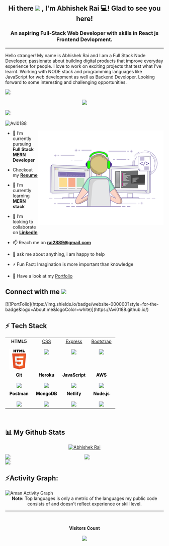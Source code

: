 <h2 align="center">
  Hi there <img src="https://media.giphy.com/media/hvRJCLFzcasrR4ia7z/giphy.gif" width="28"> , I'm Abhishek Rai 💻! Glad to see you here!
</h2>
<h3 align="center">An aspiring Full-Stack Web Developer with skills in React js Frontend Devlopment.</h3>

<hr>

Hello stranger! My name is Abhishek Rai and I am a Full Stack Node Developer, passionate about building digital products that improve everyday experience for people. I love to work on exciting projects that test what I've learnt. Working with NODE stack and programming languages like JavaScript for web development as well as Backend Developer. Looking forward to some interesting and challenging opportunities.

<img src="https://user-images.githubusercontent.com/73097560/115834477-dbab4500-a447-11eb-908a-139a6edaec5c.gif">

<p align="center" color:"red">
     <a>
          <img src="https://readme-typing-svg.demolab.com/?lines=Hi! My self Abhishek Rai 🏽; I am a Full-stack%20MERN%20developer 🏻‍💻; Interested in Coding 🏃‍♂️♂️;Curious%20to%20learn%20new%20things !&font=Fira%20Code&center=true&width=440&height=45&color=#37bcf7&vCenter=true&size=22&pause=1000"></a>
      </p>
      
<img src="https://user-images.githubusercontent.com/73097560/115834477-dbab4500-a447-11eb-908a-139a6edaec5c.gif">
<p align="left"> <img src="https://komarev.com/ghpvc/?username=avi0188&label=Profile%20views&color=0e75b6&style=flat" alt="Avi0188" /> </p>
<img align="right" alt="Coding" width="400"  src="https://raw.githubusercontent.com/devSouvik/devSouvik/master/gif3.gif">

- 🔭 I’m currently pursuing **Full Stack MERN Developer**

-    Checkout my **[Resume](https://drive.google.com/file/d/1dipXkaaT1jQBbob6-OvZo0U5xSPRLGHa/view?usp=sharing)**

- 🌱 I’m currently learning **MERN stack**

- 👯 I’m looking to collaborate on **[LinkedIn](https://www.linkedin.com/in/abhishek-rai-0a02ab24b/)**

- 📫 Reach me on **rai2889@gmail.com**

- 💬 ask me about anything, i am happy to help

- ⚡ Fun Fact: Imagination is more important than knowledge

- 💬 Have a look at my [Portfolio](https://Avi0188.github.io/)


<h2> Connect with me <img src='https://raw.githubusercontent.com/ShahriarShafin/ShahriarShafin/main/Assets/handshake.gif' width="85px" marginBottom="4px"> </h2>
[![!PortFolio](https://img.shields.io/badge/website-000000?style=for-the-badge&logo=About.me&logoColor=white)](https://Avi0188.github.io/)

<h2 align="left">⚡ Tech Stack</h2>
<table align="center">
  <tbody>
    <tr valign="top">
      <td width="25%" align="center">
        <a style="color: black; font-weight: bold; text-decoration: none;" href="https://www.w3.org/html/">
          <span>HTML5</span><br /><br />
          <img
            height="64px"
            src="https://raw.githubusercontent.com/devicons/devicon/master/icons/html5/html5-original-wordmark.svg"
          />
        </a>
      </td>
        <td width="25%" align="center">
        <a href="http://www.w3.org/TR/CSS/">
          <span>CSS</span><br /><br />
          <img height="64px" src="https://cdn.svgporn.com/logos/css-3.svg" />
        </a>
      </td>
       <td width="25%" align="center">
        <a href="http://expressjs.com/">
          <span>Express</span><br /><br />
          <img
            height="64px"
            src="https://cdn.svgporn.com/logos/express.svg"
          />
        </a>
      </td>
      <td width="25%" align="center">
        <a href="http://getbootstrap.com/">
          <span>Bootstrap</span><br /><br />
          <img
            height="64px"
            src="https://cdn.svgporn.com/logos/bootstrap.svg"
          />
        </a>
      </td>
    </tr>
<!--     <tr valign="top"> -->
<!--       <td width="25%" align="center">
        <a style="color: black; font-weight: bold; text-decoration: none;" href="https://en.wikipedia.org/wiki/C_(programming_language)">
          <span>C</span><br /><br />
          <img
            height="64px"
            src="https://cdn.svgporn.com/logos/c.svg"
          />
        </a>
      </td> -->
<!--       <td width="25%" align="center">
        <a href="http://www.w3.org/TR/CSS/">
          <span>CSS</span><br /><br />
          <img height="64px" src="https://cdn.svgporn.com/logos/css-3.svg" />
        </a>
      </td> -->
<!--       <td width="25%" align="center">
        <a style="color: black; font-weight: bold; text-decoration: none;" href="https://www.docker.com/">
          <span>Docker</span><br /><br />
          <img height="64px" src="https://cdn.svgporn.com/logos/docker-icon.svg" />
        </a>
      </td> -->
<!--       <td width="25%" align="center">
        <a href="http://expressjs.com/">
          <span>Express</span><br /><br />
          <img
            height="64px"
            src="https://cdn.svgporn.com/logos/express.svg"
          />
        </a>
      </td> -->
<!--     </tr> -->
    <tr valign="top">
      <td width="25%" align="center">
        <a style="color: black; font-weight: bold; text-decoration: none;" href="https://git-scm.com/">
          <span>Git</span><br /><br />
          <img
            height="64px"
            src="https://cdn.svgporn.com/logos/git-icon.svg"
          />
        </a>
    </td>
      <td width="25%" align="center">
        <a style="color: black; font-weight: bold; text-decoration: none;" href="https://www.heroku.com/">
          <span>Heroku</span><br /><br />
          <img height="64px" src="https://cdn.svgporn.com/logos/heroku-icon.svg" />
        </a>
      </td>
      <td width="25%" align="center">
        <a style="color: black; font-weight: bold; text-decoration: none;" href="https://developer.mozilla.org/en-US/docs/Web/JavaScript">
          <span>JavaScript</span><br /><br />
          <img height="64px" src="https://cdn.svgporn.com/logos/javascript.svg" />
        </a>
      </td>
      <td width="25%" align="center">
        <a style="color: black; font-weight: bold; text-decoration: none;" href="https://aws.amazon.com/">
          <span>AWS</span><br /><br />
          <img height="64px" src="https://cdn.svgporn.com/logos/aws.svg" />
        </a>
      </td>
    </tr>
    <tr valign="top">
        <td width="25%" align="center">
        <a style="color: black; font-weight: bold; text-decoration: none;" href="https://www.getpostman.com/">
          <span>Postman</span><br /><br />
          <img
            height="64px"
            src="https://cdn.svgporn.com/logos/postman-icon.svg"
          />
        </a>
    </td>
    <td width="25%" align="center">
      <a style="color: black; font-weight: bold; text-decoration: none;" href="https://www.mongodb.org/">
        <span>MongoDB</span><br /><br />
        <img
          height="64px"
          src="https://cdn.svgporn.com/logos/mongodb.svg"
        />
      </a>
    </td>
      <td width="25%" align="center">
        <a style="color: black; font-weight: bold; text-decoration: none;" href="https://www.netlify.com/">
          <span>Netlify</span><br /><br />
          <img height="64px" src="https://cdn.svgporn.com/logos/netlify.svg" />
        </a>
      </td>
      <td width="25%" align="center">
        <a style="color: black; font-weight: bold; text-decoration: none;" href="https://nodejs.org/">
          <span>Node.js</span><br /><br />
          <img height="64px" src="https://cdn.svgporn.com/logos/nodejs.svg" />
        </a>
      </td>
    </tr>
<!--     <tr valign="top"> -->
      <!--       <td width="25%" align="center">
        <a style="color: black; font-weight: bold; text-decoration: none;" href="https://en.wikipedia.org/wiki/Tux_(mascot)">
          <span>Linux</span><br /><br />
          <img
            height="64px"
            src="https://cdn.svgporn.com/logos/linux-tux.svg"
          />
        </a>
    </td> -->
      <!--     <td width="25%" align="center">
      <a style="color: black; font-weight: bold; text-decoration: none;" href="https://www.gnu.org/software/bash/">
        <span>GNU Bash</span><br /><br />
        <img
          height="64px"
          src="https://cdn.svgporn.com/logos/bash-icon.svg"
        />
      </a>
    </td> -->
<!--       <td width="25%" align="center">
        <a style="color: black; font-weight: bold; text-decoration: none;" href="https://www.getpostman.com/">
          <span>Postman</span><br /><br />
          <img
            height="64px"
            src="https://cdn.svgporn.com/logos/postman-icon.svg"
          />
        </a>
    </td> -->
<!--     <td width="25%" align="center">
      <a style="color: black; font-weight: bold; text-decoration: none;" href="https://facebook.github.io/react/">
        <span>React</span><br /><br />
        <img
          height="64px"
          src="https://cdn.svgporn.com/logos/react.svg"
        />
      </a>
    </td> -->
<!--       <td width="25%" align="center">
        <a href="http://redux.js.org/">
          <span>Redux</span><br /><br />
          <img height="64px" src="https://cdn.svgporn.com/logos/redux.svg" />
        </a>
      </td> -->
<!--       <td width="25%" align="center">
        <a href="http://vuejs.org/">
          <span>Vue.js</span><br /><br />
          <img height="64px" src="https://cdn.svgporn.com/logos/vue.svg" />
        </a>
      </td> -->
      <!--       <td width="25%" align="center">
        <a style="color: black; font-weight: bold; text-decoration: none;" href="https://aws.amazon.com/">
          <span>AWS</span><br /><br />
          <img height="64px" src="https://cdn.svgporn.com/logos/aws.svg" />
        </a>
      </td> -->
<!--       <td width="25%" align="center">
        <a style="color: black; font-weight: bold; text-decoration: none;" href="https://babeljs.io/">
          <span>Babel</span><br /><br />
          <img height="64px" src="https://cdn.svgporn.com/logos/babel.svg" />
        </a>
      </td> -->
<!--     </tr> -->
  </tbody>
</table>

<br/>

<!-- <div align="center">
        <img src="https://camo.githubusercontent.com/3997f3b27a68e19c31e2d1c378d77303735faa42e7d18a8018f7510d66aaa83e/68747470733a2f2f7777772e77696e677374656368736f6c7574696f6e732e636f6d2f77702d636f6e74656e742f75706c6f6164732f323032322f30332f66756c6c2d737461636b2d646576656c6f706d656e742e676966" width="50%"/>
 
</div> -->


## 📊 My Github Stats

<!-- github status  -->
<p align="center"> <a href="https://github.com/ryo-ma/github-profile-trophy"><img src="https://github-profile-trophy.vercel.app/?username=Avi0188" alt="Abhishek Rai" /></a> </p>
<div align="center" style="display: flex; gap:50px">

<img src="https://github-readme-stats.vercel.app/api?username=Avi0188&theme=react&border_radius=4.6&show_icons=true&count_private=true&hide_border=true&show_icons=true" style="width: 40%" />

<img src="https://github-readme-stats.vercel.app/api/top-langs/?username=Avi0188&theme=react&border_radius=4.6&hide_border=true&layout=compact&show_icons=true" style="width: 40%" />

</div>
<div align="center" style="display: flex; ">
 
<img src="https://streak-stats.demolab.com?user=Avi0188&_border=true&theme=dark&hide_border=true&theme=react" style="width: 40%" />

</div>

 <h2 align="left">⚡Activity Graph:</h2>
  <a><img alt="Aman Activity Graph" src="https://github-readme-activity-graph.cyclic.app/graph?username=Avi0188&theme=react-dark&hide_border=true" /></a>

<br> 
<div align="center">
 <b>Note:</b> Top languages is only a metric of the languages my public code consists of and doesn't reflect experience or skill level.
</div>

<hr>

<div align="center">
<br><p align="centre"><b>Visitors Count</b></p>  
<p align="center"><img align="center" src="https://profile-counter.glitch.me/{Avi0188}/count.svg" /></p> 
<br></div>
